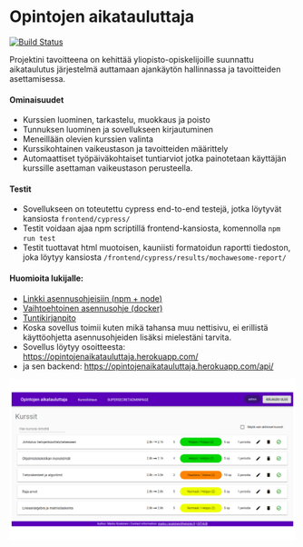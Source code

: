# Opintojen aikatauluttaja
[![Build Status](https://travis-ci.org/markokoskinen2037/fullstack-projekti.svg?branch=master)](https://travis-ci.org/markokoskinen2037/fullstack-projekti)

Projektini tavoitteena on kehittää yliopisto-opiskelijoille suunnattu aikataulutus järjestelmä auttamaan ajankäytön hallinnassa ja tavoitteiden asettamisessa.

#### Ominaisuudet

- Kurssien luominen, tarkastelu, muokkaus ja poisto
- Tunnuksen luominen ja sovellukseen kirjautuminen
- Meneillään olevien kurssien valinta
- Kurssikohtainen vaikeustason ja tavoitteiden määrittely
- Automaattiset työpäiväkohtaiset tuntiarviot jotka painotetaan käyttäjän kurssille asettaman vaikeustason perusteella.

#### Testit
- Sovellukseen on toteutettu cypress end-to-end testejä, jotka löytyvät kansiosta `frontend/cypress/`
- Testit voidaan ajaa npm scriptillä frontend-kansiosta, komennolla `npm run test`
- Testit tuottavat html muotoisen, kauniisti formatoidun raportti tiedoston, joka löytyy kansiosta `/frontend/cypress/results/mochawesome-report/`

#### Huomioita lukijalle:

- [Linkki asennusohjeisiin (npm + node)](https://github.com/markokoskinen2037/fullstack-projekti/blob/master/installation_instructions.md)
- [Vaihtoehtoinen asennusohje (docker)](https://github.com/markokoskinen2037/fullstack-projekti/blob/master/docker_instructions.md)
- [Tuntikirjanpito](https://github.com/markokoskinen2037/fullstack-projekti/blob/master/tuntikirjanpito.md)
- Koska sovellus toimii kuten mikä tahansa muu nettisivu, ei erillistä käyttöohjetta asennusohjeiden lisäksi mielestäni tarvita.
- Sovellus löytyy osoitteesta: https://opintojenaikatauluttaja.herokuapp.com/
- ja sen backend: https://opintojenaikatauluttaja.herokuapp.com/api/

![Kurssilistaus](/readme_images/kurssilistaus.png)
